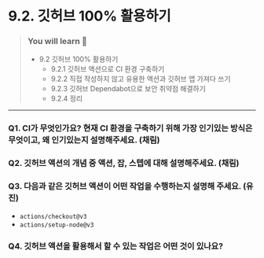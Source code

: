 # 9.2. 깃허브 100% 활용하기

> ### You will learn 📝
>
>- 9.2 깃허브 100% 활용하기
>   - 9.2.1 깃허브 액션으로 CI 환경 구축하기
>   - 9.2.2 직접 작성하지 않고 유용한 액션과 깃허브 앱 가져다 쓰기
>   - 9.2.3 깃허브 Dependabot으로 보안 취약점 해결하기
>   - 9.2.4 정리

---

### Q1. CI가 무엇인가요? 현재 CI 환경을 구축하기 위해 가장 인기있는 방식은 무엇이고, 왜 인기있는지 설명해주세요. (채림)

### Q2. 깃허브 액션의 개념 중 액션, 잡, 스텝에 대해 설명해주세요. (채림)

### Q3. 다음과 같은 깃허브 액션이 어떤 작업을 수행하는지 설명해 주세요. (유진)
  - `actions/checkout@v3`
  - `actions/setup-node@v3`

### Q4. 깃허브 액션을 활용해서 할 수 있는 작업은 어떤 것이 있나요?
